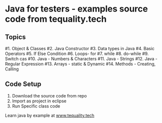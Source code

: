 # Java for testers - examples source code from tequality.tech

## Topics 

#1. Object & Classes
#2. Java Constructor
#3. Data types in Java
#4. Basic Operators
#5. If Else Condition
#6. Loops- for
#7. while
#8. do-while
#9. Switch cas
#10. Java - Numbers & Characters
#11. Java - Strings
#12. Java - Regular Expression
#13. Arrays - static & Dynamic
#14. Methods - Creating, Calling

## Code Setup

1. Download the source code from repo 
2. Import as project in eclipse
3. Run Specific class code 




Learn java by example at www.tequality.tech
